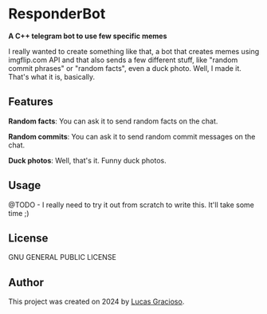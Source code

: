 # ResponderBot

**A C++ telegram bot to use few specific memes**

I really wanted to create something like that, a bot that creates memes using imgflip.com API and that also sends a few different stuff, like "random commit phrases" or "random facts", even a duck photo. Well, I made it.
That's what it is, basically.

## Features
**Random facts**: You can ask it to send random facts on the chat.

**Random commits**: You can ask it to send random commit messages on the chat.

**Duck photos**: Well, that's it. Funny duck photos.

## Usage
@TODO - I really need to try it out from scratch to write this. It'll take some time ;)

## License
GNU GENERAL PUBLIC LICENSE

## Author
This project was created on 2024 by [Lucas Gracioso](https://lbgracioso.net).